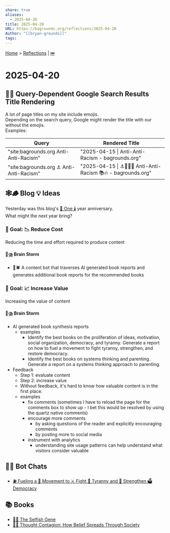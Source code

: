 ```yaml
---
share: true
aliases:
  - 2025-04-20
title: 2025-04-20
URL: https://bagrounds.org/reflections/2025-04-20
Author: "[[bryan-grounds]]"
tags: 
---
```

[Home](../index.md) > [Reflections](./index.md) | [⏮️](./2025-04-19.md)  
# 2025-04-20  
## 👀🤔 Query-Dependent Google Search Results Title Rendering  
A lot of page titles on my site include emojis.  
Depending on the search query, Google might render the title with our without the emojis.  
Examples:  
  
| Query                                   | Rendered Title                                               |  
| --------------------------------------- | ------------------------------------------------------------ |  
| "site:bagrounds.org Anti-Anti-Racism"   | "2025-04-15 \| Anti-Anti-Racism - bagrounds.org"             |  
| "site:bagrounds.org ⚓ Anti-Anti-Racism" | "2025-04-15 \| ⚓🚫✊🏿 Anti-Anti-Racism 📚🔥 - bagrounds.org" |  
  
## 🕸️🪵 Blog 💡 Ideas  
Yesterday was this blog's [🥳 One 🕯️](./2025-04-19.md) year anniversary.  
What might the next year bring?  
  
### 🎯 Goal: 📉 Reduce Cost  
Reducing the time and effort required to produce content  
  
#### 🧠⛈️ Brain Storm  
- 🤖🕷️ A content bot that traverses AI generated book reports and generates additional book reports for the recommended books  
  
### 🎯 Goal: 📈 Increase Value  
Increasing the value of content  
  
#### 🧠⛈️ Brain Storm  
- AI generated book synthesis reports  
    - examples  
        - Identify the best books on the proliferation of ideas, motivation, social organization, democracy, and tyranny. Generate a report on how to fuel a movement to fight tyranny, strengthen, and restore democracy.  
        - Identify the best books on systems thinking and parenting. Generate a report on a systems thinking approach to parenting.  
- Feedback  
    - Step 1: evaluate content  
    - Step 2: increase value  
    - Without feedback, it's hard to know how valuable content is in the first place.  
    - examples  
        - fix comments (sometimes I have to reload the page for the comments box to show up - I bet this would be resolved by using the quartz native comments)  
        - encourage more comments  
            - by asking questions of the reader and explicitly encouraging comments  
            - by posting more to social media  
        - instrument with analytics  
            - understanding site usage patterns can help understand what visitors consider valuable  
  
  
## 🤖💬 Bot Chats  
- [⛽ Fueling a 👥 Movement to ⚔️ Fight 👹 Tyranny and 💪 Strengthen 🗳️ Democracy](../bot-chats/fueling-a-movement-to-fight-tyranny-and-strengthen-democracy.md)  
  
## 📚 Books  
- [👤🧬 The Selfish Gene](../books/the-selfish-gene.md)  
- [💭🦠 Thought Contagion: How Belief Spreads Through Society](../books/thought-contagion.md)  
